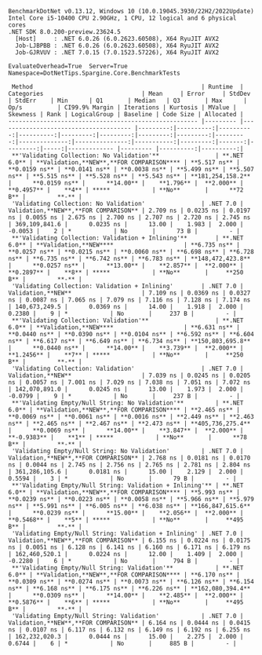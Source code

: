 
    BenchmarkDotNet v0.13.12, Windows 10 (10.0.19045.3930/22H2/2022Update)
    Intel Core i5-10400 CPU 2.90GHz, 1 CPU, 12 logical and 6 physical cores
    .NET SDK 8.0.200-preview.23624.5
      [Host]     : .NET 6.0.26 (6.0.2623.60508), X64 RyuJIT AVX2
      Job-LJBPBB : .NET 6.0.26 (6.0.2623.60508), X64 RyuJIT AVX2
      Job-GJRVUV : .NET 7.0.15 (7.0.1523.57226), X64 RyuJIT AVX2

    EvaluateOverhead=True  Server=True  Namespace=DotNetTips.Spargine.Core.BenchmarkTests  

     Method                                                | Runtime  | Categories                            | Mean     | Error     | StdDev    | StdErr    | Min      | Q1       | Median   | Q3       | Max      | Op/s          | CI99.9% Margin | Iterations | Kurtosis | MValue | Skewness | Rank | LogicalGroup | Baseline | Code Size | Allocated |
    ------------------------------------------------------ |--------- |-------------------------------------- |---------:|----------:|----------:|----------:|---------:|---------:|---------:|---------:|---------:|--------------:|---------------:|-----------:|---------:|-------:|---------:|-----:|------------- |--------- |----------:|----------:|
     **'Validating Collection: No Validation'**                | **.NET 6.0** | **Validation,**NEW**,**FOR COMPARISON**** | **5.517 ns** | **0.0159 ns** | **0.0141 ns** | **0.0038 ns** | **5.499 ns** | **5.507 ns** | **5.515 ns** | **5.528 ns** | **5.543 ns** | **181,254,158.2** |      **0.0159 ns** |      **14.00** |    **1.796** |  **2.000** |   **0.4957** |    **4** | *****            | **No**       |      **72 B** |         **-** |
     'Validating Collection: No Validation'                | .NET 7.0 | Validation,**NEW**,**FOR COMPARISON** | 2.709 ns | 0.0235 ns | 0.0197 ns | 0.0055 ns | 2.675 ns | 2.700 ns | 2.707 ns | 2.720 ns | 2.745 ns | 369,109,841.6 |      0.0235 ns |      13.00 |    1.983 |  2.000 |  -0.0053 |    2 | *            | No       |      73 B |         - |
     **'Validating Collection: Validation + Inlining'**        | **.NET 6.0** | **Validation,**NEW****                    | **6.735 ns** | **0.0257 ns** | **0.0215 ns** | **0.0060 ns** | **6.698 ns** | **6.728 ns** | **6.735 ns** | **6.742 ns** | **6.783 ns** | **148,472,423.8** |      **0.0257 ns** |      **13.00** |    **2.857** |  **2.000** |   **0.2897** |    **8** | *****            | **No**       |     **250 B** |         **-** |
     'Validating Collection: Validation + Inlining'        | .NET 7.0 | Validation,**NEW**                    | 7.109 ns | 0.0369 ns | 0.0327 ns | 0.0087 ns | 7.065 ns | 7.079 ns | 7.116 ns | 7.128 ns | 7.174 ns | 140,673,249.5 |      0.0369 ns |      14.00 |    1.918 |  2.000 |   0.2380 |    9 | *            | No       |     237 B |         - |
     **'Validating Collection: Validation'**                   | **.NET 6.0** | **Validation,**NEW****                    | **6.631 ns** | **0.0440 ns** | **0.0390 ns** | **0.0104 ns** | **6.592 ns** | **6.604 ns** | **6.617 ns** | **6.649 ns** | **6.734 ns** | **150,803,695.8** |      **0.0440 ns** |      **14.00** |    **3.739** |  **2.000** |   **1.2456** |    **7** | *****            | **No**       |     **250 B** |         **-** |
     'Validating Collection: Validation'                   | .NET 7.0 | Validation,**NEW**                    | 7.039 ns | 0.0245 ns | 0.0205 ns | 0.0057 ns | 7.001 ns | 7.029 ns | 7.038 ns | 7.051 ns | 7.072 ns | 142,070,891.0 |      0.0245 ns |      13.00 |    1.973 |  2.000 |  -0.0799 |    9 | *            | No       |     237 B |         - |
     **'Validating Empty/Null String: No Validation'**         | **.NET 6.0** | **Validation,**NEW**,**FOR COMPARISON**** | **2.465 ns** | **0.0069 ns** | **0.0061 ns** | **0.0016 ns** | **2.449 ns** | **2.463 ns** | **2.465 ns** | **2.467 ns** | **2.473 ns** | **405,736,275.4** |      **0.0069 ns** |      **14.00** |    **3.847** |  **2.000** |  **-0.9383** |    **1** | *****            | **No**       |      **78 B** |         **-** |
     'Validating Empty/Null String: No Validation'         | .NET 7.0 | Validation,**NEW**,**FOR COMPARISON** | 2.768 ns | 0.0181 ns | 0.0170 ns | 0.0044 ns | 2.745 ns | 2.756 ns | 2.765 ns | 2.781 ns | 2.804 ns | 361,286,105.6 |      0.0181 ns |      15.00 |    2.129 |  2.000 |   0.5594 |    3 | *            | No       |      79 B |         - |
     **'Validating Empty/Null String: Validation + Inlining'** | **.NET 6.0** | **Validation,**NEW**,**FOR COMPARISON**** | **5.993 ns** | **0.0239 ns** | **0.0223 ns** | **0.0058 ns** | **5.966 ns** | **5.979 ns** | **5.991 ns** | **6.005 ns** | **6.038 ns** | **166,847,615.6** |      **0.0239 ns** |      **15.00** |    **2.056** |  **2.000** |   **0.5468** |    **5** | *****            | **No**       |     **495 B** |         **-** |
     'Validating Empty/Null String: Validation + Inlining' | .NET 7.0 | Validation,**NEW**,**FOR COMPARISON** | 6.155 ns | 0.0224 ns | 0.0175 ns | 0.0051 ns | 6.128 ns | 6.141 ns | 6.160 ns | 6.171 ns | 6.179 ns | 162,460,520.1 |      0.0224 ns |      12.00 |    1.409 |  2.000 |  -0.2280 |    6 | *            | No       |     794 B |         - |
     **'Validating Empty/Null String: Validation'**            | **.NET 6.0** | **Validation,**NEW**,**FOR COMPARISON**** | **6.170 ns** | **0.0309 ns** | **0.0274 ns** | **0.0073 ns** | **6.126 ns** | **6.154 ns** | **6.168 ns** | **6.175 ns** | **6.226 ns** | **162,080,394.4** |      **0.0309 ns** |      **14.00** |    **2.485** |  **2.000** |   **0.5876** |    **6** | *****            | **No**       |     **495 B** |         **-** |
     'Validating Empty/Null String: Validation'            | .NET 7.0 | Validation,**NEW**,**FOR COMPARISON** | 6.164 ns | 0.0444 ns | 0.0415 ns | 0.0107 ns | 6.117 ns | 6.132 ns | 6.149 ns | 6.192 ns | 6.255 ns | 162,232,020.3 |      0.0444 ns |      15.00 |    2.275 |  2.000 |   0.6744 |    6 | *            | No       |     885 B |         - |
